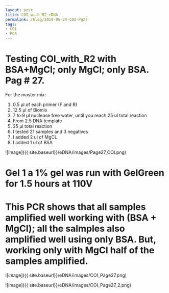 ```yaml
---
layout: post
title: COI_with_R2_eDNA
permalink: /blog/2019-05-24-COI-Pg27
tags:
- COI
- PCR
---
```


# Testing COI_with_R2 with BSA+MgCl; only MgCl; only BSA. Pag # 27.

For the master mix:

1. 0.5 µl of each primer (F and R)
2. 12.5 µl of Biomix
3. 7 to 9 µl nuclease free water, until you reach 25 ul total reaction
4. From 2.5 DNA template
5. 25 µl total reaction
6. I tested 21 samples and 3 negatives
7. I added 2 ul of MgCL
8. I added 1 ul of BSA

![image]({{ site.baseurl}}/eDNA/images/Page27_COI.png)

# Gel 1 a 1% gel was run with GelGreen for 1.5 hours at 110V

# This PCR shows that all samples amplified well working with (BSA + MgCl); all the salmples also amplified well using only BSA. But, working only with MgCl  half of the samples amplified.

![image]({{ site.baseurl}}/eDNA/images/COI_Page27.png)

![image]({{ site.baseurl}}/eDNA/images/COI_Page27_2.png)
